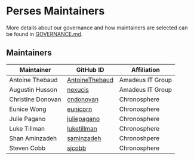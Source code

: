 # Perses Maintainers

More details about our governance and how maintainers are selected can
be found in [GOVERNANCE.md](GOVERNANCE.md).

## Maintainers

| Maintainer        | GitHub ID                                           | Affiliation      |
|-------------------|-----------------------------------------------------|------------------|
| Antoine Thebaud   | [AntoineThebaud](https://github.com/AntoineThebaud) | Amadeus IT Group |
| Augustin Husson   | [nexucis](https://github.com/Nexucis)               | Amadeus IT Group |
| Christine Donovan | [cndonovan](https://github.com/cndonovan)           | Chronosphere     |
| Eunice Wong       | [eunicorn](https://github.com/eunicorn)             | Chronosphere     |
| Julie Pagano      | [juliepagano](https://github.com/juliepagano)       | Chronosphere     |
| Luke Tillman      | [luketillman](https://github.com/LukeTillman)       | Chronosphere     |
| Shan Aminzadeh    | [saminzadeh](https://github.com/saminzadeh)         | Chronoshpere     |
| Steven Cobb       | [sjcobb](https://github.com/sjcobb)                 | Chronosphere     |

